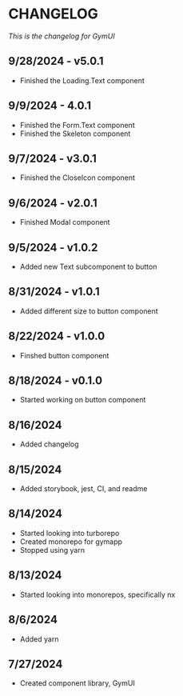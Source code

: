 # CHANGELOG

_This is the changelog for GymUI_

## 9/28/2024 - v5.0.1

- Finished the Loading.Text component

## 9/9/2024 - 4.0.1

- Finished the Form.Text component
- Finished the Skeleton component

## 9/7/2024 - v3.0.1

- Finished the CloseIcon component

## 9/6/2024 - v2.0.1

- Finished Modal component

## 9/5/2024 - v1.0.2

- Added new Text subcomponent to button

## 8/31/2024 - v1.0.1

- Added different size to button component

## 8/22/2024 - v1.0.0

- Finshed button component

## 8/18/2024 - v0.1.0

- Started working on button component

## 8/16/2024

- Added changelog

## 8/15/2024

- Added storybook, jest, CI, and readme

## 8/14/2024

- Started looking into turborepo
- Created monorepo for gymapp
- Stopped using yarn

## 8/13/2024

- Started looking into monorepos, specifically nx

## 8/6/2024

- Added yarn

## 7/27/2024

- Created component library, GymUI
